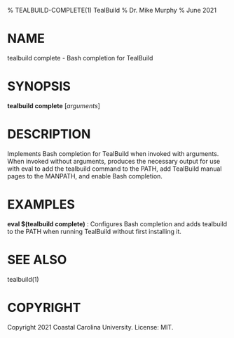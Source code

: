 % TEALBUILD-COMPLETE(1) TealBuild
% Dr. Mike Murphy
% June 2021


# NAME

tealbuild complete - Bash completion for TealBuild


# SYNOPSIS

**tealbuild complete** [*arguments*]


# DESCRIPTION

Implements Bash completion for TealBuild when invoked with arguments. When
invoked without arguments, produces the necessary output for use with eval
to add the tealbuild command to the PATH, add TealBuild manual pages to the MANPATH,
and enable Bash completion.


# EXAMPLES

**eval $(tealbuild complete)**
: Configures Bash completion and adds tealbuild to the PATH when running TealBuild without first installing it.


# SEE ALSO

tealbuild(1)


# COPYRIGHT

Copyright 2021 Coastal Carolina University. License: MIT.
